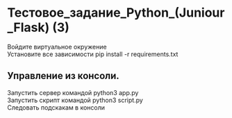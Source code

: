 <p> <h1>Тестовое_задание_Python_(Juniour_Flask) (3)</h1>
Войдите виртуальное окружение<br>
Установите все зависимости pip install -r requirements.txt<br>

<h2>Управление из консоли.</h2>
Запустить сервер командой python3 app.py<br>
Запустить скрипт командой python3 script.py<br>
Следовать подскакам в консоли<br>
</p>
